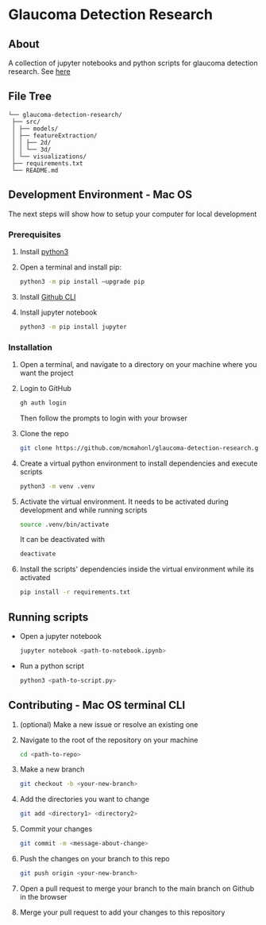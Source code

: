 # Glaucoma Detection Research

<!-- About -->
## About

A collection of jupyter notebooks and python scripts for glaucoma detection research. See [here](https://ieeexplore.ieee.org/document/10436242)

<!-- File Tree -->
## File Tree

```
└── glaucoma-detection-research/
 ├── src/
 │ ├── models/
 │ ├── featureExtraction/
 │ │ ├── 2d/
 │ │ └── 3d/
 │ └── visualizations/
 ├── requirements.txt
 └── README.md
```

<!-- Development Environment -->
## Development Environment - Mac OS

The next steps will show how to setup your computer for local development

### Prerequisites

1. Install [python3](https://docs.python.org/3/using/mac.html)
   
2. Open a terminal and install pip:
   
   ```sh
   python3 -m pip install –upgrade pip
   ```

3. Install [Github CLI](https://cli.github.com/)

4. Install jupyter notebook

   ```sh
   python3 -m pip install jupyter
   ```

### Installation

1. Open a terminal, and navigate to a directory on your machine where you want the project
   
2. Login to GitHub
   
   ```sh
   gh auth login
   ```
   
   Then follow the prompts to login with your browser
   
3. Clone the repo
   
   ```sh
   git clone https://github.com/mcmahonl/glaucoma-detection-research.git && cd glaucoma-detection-research
   ```
   
4. Create a virtual python environment to install dependencies and execute scripts
   
   ```sh
   python3 -m venv .venv
   ```
   
5. Activate the virtual environment. It needs to be activated during development and while running scripts
   
   ```sh
   source .venv/bin/activate
   ```
   
   It can be deactivated with
   
   ```sh
   deactivate
   ```
   
6. Install the scripts' dependencies inside the virtual environment while its activated
   
   ```sh
   pip install -r requirements.txt
   ```

<!-- SCRIPTS -->
## Running scripts
   
- Open a jupyter notebook
   
   ```sh
   jupyter notebook <path-to-notebook.ipynb>
   ```

- Run a python script
   
   ```sh
   python3 <path-to-script.py>
   ```  

<!-- CONTRIBUTING -->
## Contributing - Mac OS terminal CLI

1. (optional) Make a new issue or resolve an existing one
   
2. Navigate to the root of the repository on your machine
   
   ```sh
   cd <path-to-repo>
   ```
   
3. Make a new branch
   
   ```sh
   git checkout -b <your-new-branch>
   ```

4. Add the directories you want to change
   
   ```sh
   git add <directory1> <directory2>
   ```

5. Commit your changes
    
   ```sh
   git commit -m <message-about-change>
   ```
   
6. Push the changes on your branch to this repo
    
   ```sh
   git push origin <your-new-branch>
   ```

7. Open a pull request to merge your branch to the main branch on Github in the browser
    
8. Merge your pull request to add your changes to this repository
